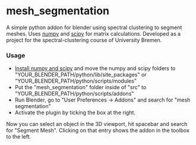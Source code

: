 mesh_segmentation
=================

A simple python addon for blender using spectral clustering to segment meshes. Uses [numpy](http://www.numpy.org/) and [scipy](http://www.scipy.org/) for matrix calculations.
Developed as a project for the spectral-clustering course of University Bremen.
### Usage

 - [Install numpy and scipy](http://scipy.org/install.html) and move the numpy and scipy folders to "YOUR_BLENDER_PATH/python/lib/site_packages" or "YOUR_BLENDER_PATH/python/scripts/modules"
 - Put the "mesh_segmentation" folder inside of "src" to "YOUR_BLENDER_PATH/python/scripts/addons"
 - Run Blender, go to "User Preferences -> Addons" and search for "mesh segmentation"
 - Activate the plugin by ticking the box at the right.

Now you can select an object in the 3D viewport, hit spacebar and search for "Segment Mesh". Clicking on that entry shows the addon in the toolbox to the left.
